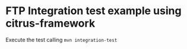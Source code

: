 # FTP Integration test example using citrus-framework
Execute the test calling
`mvn integration-test`